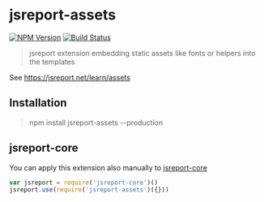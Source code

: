 # jsreport-assets

[![NPM Version](http://img.shields.io/npm/v/jsreport-assets.svg?style=flat-square)](https://npmjs.com/package/jsreport-assets)
[![Build Status](https://travis-ci.org/jsreport/jsreport-assets.png?branch=master)](https://travis-ci.org/jsreport/jsreport-assets)

> jsreport extension embedding static assets like fonts or helpers into the templates

See https://jsreport.net/learn/assets

## Installation
> npm install jsreport-assets --production

## jsreport-core
You can apply this extension also manually to [jsreport-core](https://github.com/jsreport/jsreport-core)

```js
var jsreport = require('jsreport-core')()
jsreport.use(require('jsreport-assets')({}))
```
